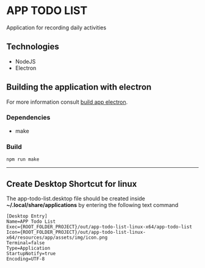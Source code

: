# APP TODO LIST

Application for recording daily activities

## Technologies
- NodeJS
- Electron

## Building the application with electron

For more information consult [build app electron](https://www.electronjs.org/docs/latest/tutorial/quick-start#package-and-distribute-your-application).

### Dependencies
- make

### Build

```shell
npm run make
```

---

## Create Desktop Shortcut for linux

The app-todo-list.desktop file should be created inside **~/.local/share/applications** by entering the following text command

```shell
[Desktop Entry]
Name=APP Todo List
Exec={ROOT_FOLDER_PROJECT}/out/app-todo-list-linux-x64/app-todo-list
Icon={ROOT_FOLDER_PROJECT}/out/app-todo-list-linux-x64/resources/app/assets/img/icon.png
Terminal=false
Type=Application
StartupNotify=true
Encoding=UTF-8
```